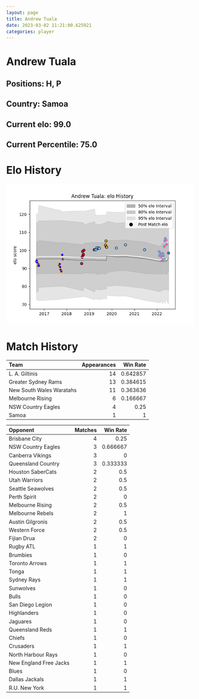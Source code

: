 ```yaml
---  
layout: page  
title: Andrew Tuala  
date: 2023-03-02 11:21:00.625921  
categories: player  
---
```

# Andrew Tuala

## Positions: H, P

## Country: Samoa

## Current elo: 99.0

## Current Percentile: 75.0

# Elo History


![elo history](history_AndrewTuala.png)
# Match History


| Team                     |   Appearances |   Win Rate |
|:-------------------------|--------------:|-----------:|
| L. A. Giltinis           |            14 |   0.642857 |
| Greater Sydney Rams      |            13 |   0.384615 |
| New South Wales Waratahs |            11 |   0.363636 |
| Melbourne Rising         |             6 |   0.166667 |
| NSW Country Eagles       |             4 |   0.25     |
| Samoa                    |             1 |   1        |

| Opponent               |   Matches |   Win Rate |
|:-----------------------|----------:|-----------:|
| Brisbane City          |         4 |   0.25     |
| NSW Country Eagles     |         3 |   0.666667 |
| Canberra Vikings       |         3 |   0        |
| Queensland Country     |         3 |   0.333333 |
| Houston SaberCats      |         2 |   0.5      |
| Utah Warriors          |         2 |   0.5      |
| Seattle Seawolves      |         2 |   0.5      |
| Perth Spirit           |         2 |   0        |
| Melbourne Rising       |         2 |   0.5      |
| Melbourne Rebels       |         2 |   1        |
| Austin Gilgronis       |         2 |   0.5      |
| Western Force          |         2 |   0.5      |
| Fijian Drua            |         2 |   0        |
| Rugby ATL              |         1 |   1        |
| Brumbies               |         1 |   0        |
| Toronto Arrows         |         1 |   1        |
| Tonga                  |         1 |   1        |
| Sydney Rays            |         1 |   1        |
| Sunwolves              |         1 |   0        |
| Bulls                  |         1 |   0        |
| San Diego Legion       |         1 |   0        |
| Highlanders            |         1 |   0        |
| Jaguares               |         1 |   0        |
| Queensland Reds        |         1 |   1        |
| Chiefs                 |         1 |   0        |
| Crusaders              |         1 |   1        |
| North Harbour Rays     |         1 |   0        |
| New England Free Jacks |         1 |   1        |
| Blues                  |         1 |   0        |
| Dallas Jackals         |         1 |   1        |
| R.U. New York          |         1 |   1        |